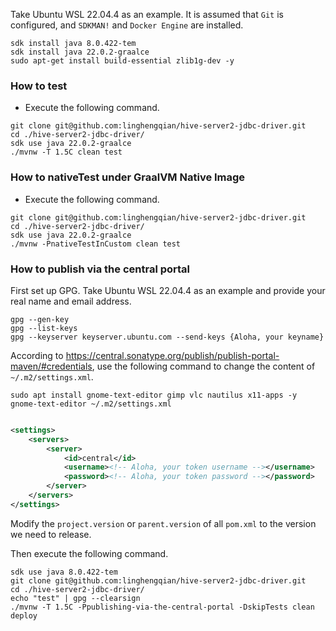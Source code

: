 Take Ubuntu WSL 22.04.4 as an example.
It is assumed that `Git` is configured, and `SDKMAN!` and `Docker Engine` are installed.

```shell
sdk install java 8.0.422-tem
sdk install java 22.0.2-graalce
sudo apt-get install build-essential zlib1g-dev -y
```

### How to test

- Execute the following command.

```shell
git clone git@github.com:linghengqian/hive-server2-jdbc-driver.git
cd ./hive-server2-jdbc-driver/
sdk use java 22.0.2-graalce
./mvnw -T 1.5C clean test
```

### How to nativeTest under GraalVM Native Image

- Execute the following command.

```shell
git clone git@github.com:linghengqian/hive-server2-jdbc-driver.git
cd ./hive-server2-jdbc-driver/
sdk use java 22.0.2-graalce
./mvnw -PnativeTestInCustom clean test
```

### How to publish via the central portal

First set up GPG.
Take Ubuntu WSL 22.04.4 as an example and provide your real name and email address.

```shell
gpg --gen-key
gpg --list-keys
gpg --keyserver keyserver.ubuntu.com --send-keys {Aloha, your keyname}
```

According to https://central.sonatype.org/publish/publish-portal-maven/#credentials,
use the following command to change the content of `~/.m2/settings.xml`.

```shell
sudo apt install gnome-text-editor gimp vlc nautilus x11-apps -y
gnome-text-editor ~/.m2/settings.xml
```

```xml

<settings>
    <servers>
        <server>
            <id>central</id>
            <username><!-- Aloha, your token username --></username>
            <password><!-- Aloha, your token password --></password>
        </server>
    </servers>
</settings>
```

Modify the `project.version` or `parent.version` of all `pom.xml` to the version we need to release.

Then execute the following command.

```shell
sdk use java 8.0.422-tem
git clone git@github.com:linghengqian/hive-server2-jdbc-driver.git
cd ./hive-server2-jdbc-driver/
echo "test" | gpg --clearsign
./mvnw -T 1.5C -Ppublishing-via-the-central-portal -DskipTests clean deploy
```
